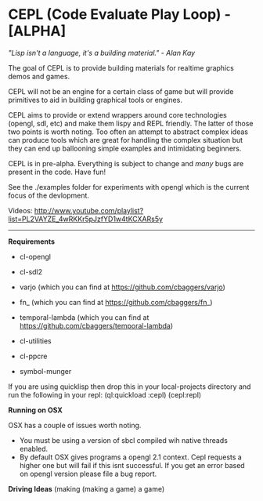CEPL (Code Evaluate Play Loop) - [ALPHA]
============================================

*"Lisp isn't a language, it's a building material." - Alan Kay*

The goal of CEPL is to provide building materials for realtime graphics demos and games.

CEPL will not be an engine for a certain class of game but will provide primitives to aid
in building graphical tools or engines.

CEPL aims to provide or extend wrappers around core technologies (opengl, sdl, etc) and make
them lispy and REPL friendly. The latter of those two points is worth noting. Too often an attempt
to abstract complex ideas can produce tools which are great for handling the complex situation but they can end up ballooning simple examples and intimidating beginners.

CEPL is in pre-alpha. Everything is subject to change and *many* bugs are present in the code. Have fun!

See the ./examples folder for experiments with opengl which is the current focus of the devlopment.

Videos: http://www.youtube.com/playlist?list=PL2VAYZE_4wRKKr5pJzfYD1w4tKCXARs5y

-----

**Requirements**

* cl-opengl
* cl-sdl2
* varjo (which you can find at https://github.com/cbaggers/varjo)
* fn_ (which you can find at https://github.com/cbaggers/fn_)
* temporal-lambda (which you can find at https://github.com/cbaggers/temporal-lambda)

* cl-utilities
* cl-ppcre
* symbol-munger

If you are using quicklisp then drop this in your local-projects directory and run the following in your repl:
    (ql:quickload :cepl)
    (cepl:repl)

**Running on OSX**

OSX has a couple of issues worth noting.
* You must be using a version of sbcl compiled wih native threads enabled.
* By default OSX gives programs a opengl 2.1 context. Cepl requests a higher one but will fail if this isnt successful. If you get an error based on opengl version please file a bug report.

**Driving Ideas**
(making (making a game) a game)
